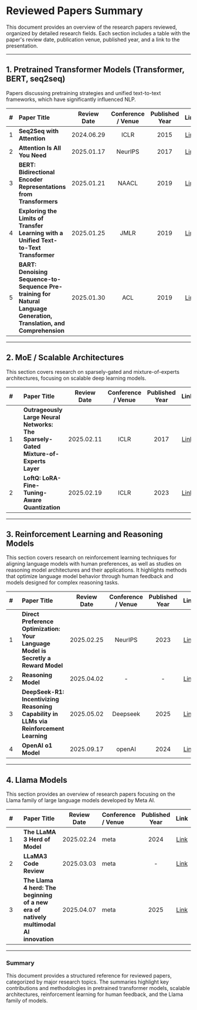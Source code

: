 # Reviewed Papers Summary

This document provides an overview of the research papers reviewed, organized by detailed research fields. Each section includes a table with the paper's review date, publication venue, published year, and a link to the presentation.

---

## 1. Pretrained Transformer Models (Transformer, BERT, seq2seq)

Papers discussing pretraining strategies and unified text-to-text frameworks, which have significantly influenced NLP.

|  #  | Paper Title                                                                                                           | Review Date | Conference / Venue | Published Year |                                                     Link                                                     |
| :-: | :-------------------------------------------------------------------------------------------------------------------- | :---------: | :----------------: | :------------: | :----------------------------------------------------------------------------------------------------------: |
|  1  | **Seq2Seq with Attention**                                                                                            | 2024.06.29  |        ICLR        |      2015      | [Link](https://docs.google.com/presentation/d/1-iop7-Fl1rHyqmk_oOCYySII1ZMJ_5R5A8Il8RNtypw/edit#slide=id.p)  |
|  2  | **Attention Is All You Need**                                                                                         | 2025.01.17  |      NeurIPS       |      2017      | [Link](https://docs.google.com/presentation/d/1Ot4-j7qjnmUXUFDz4lnPO5yzspzc44KSsF6qlBqaQYQ/edit?usp=sharing) |
|  3  | **BERT: Bidirectional Encoder Representations from Transformers**                                                     | 2025.01.21  |       NAACL        |      2019      | [Link](https://docs.google.com/presentation/d/1jXnY-XUmqbDP-8S07ohzwKElEkweXOiZ9eEZu5x83L8/edit?usp=sharing) |
|  4  | **Exploring the Limits of Transfer Learning with a Unified Text-to-Text Transformer**                                 | 2025.01.25  |        JMLR        |      2019      | [Link](https://docs.google.com/presentation/d/1s9Us2b5gyM_BHapcTuirmDaf6MmvA2Thswg2CS2Jg7o/edit?usp=sharing) |
|  5  | **BART: Denoising Sequence-to-Sequence Pre-training for Natural Language Generation, Translation, and Comprehension** | 2025.01.30  |        ACL         |      2019      | [Link](https://docs.google.com/presentation/d/1G3L3qRQHZFukr5XntiWswpIZBZ15vhU4A8OAL7bvTwY/edit?usp=sharing) |

---

## 2. MoE / Scalable Architectures

This section covers research on sparsely-gated and mixture-of-experts architectures, focusing on scalable deep learning models.

| #    | Paper Title                                                                         | Review Date | Conference / Venue | Published Year |                                                     Link                                                     |
| :--: | :---------------------------------------------------------------------------------- | :---------: | :----------------: | :------------: | :----------------------------------------------------------------------------------------------------------: |
| 1    | **Outrageously Large Neural Networks: The Sparsely-Gated Mixture-of-Experts Layer** | 2025.02.11  |        ICLR        |      2017      | [Link](https://docs.google.com/presentation/d/13UgUTVf9Q6mWVIRAn1f0z6UXIe7-ffRQoYmWyGYHlds/edit?usp=sharing) |
| 2    | **LoftQ: LoRA-Fine-Tuning-Aware Quantization**                                      | 2025.02.19  |        ICLR        |      2023      | [Link](https://docs.google.com/presentation/d/1tZOsxXaG-ZXeiW4eDmvEqxX6DOCKMqCcSTCFYAQPSvA/edit?usp=sharing) |

---

## 3. Reinforcement Learning and Reasoning Models

This section covers research on reinforcement learning techniques for aligning language models with human preferences, as well as studies on reasoning model architectures and their applications. It highlights methods that optimize language model behavior through human feedback and models designed for complex reasoning tasks.

| #   | Paper Title                                                                            | Review Date | Conference / Venue | Published Year |                                                     Link                                                     |
| :-- | :------------------------------------------------------------------------------------- | :---------: | :----------------: | :------------: | :----------------------------------------------------------------------------------------------------------: |
| 1   | **Direct Preference Optimization: Your Language Model is Secretly a Reward Model**     | 2025.02.25  |      NeurIPS       |      2023      | [Link](https://docs.google.com/presentation/d/15VFKz5KmtCisZk_eJR2lElSIlVobWm1Ekmod4z7qpvU/edit?usp=sharing) |
| 2   | **Reasoning Model**                                                                    | 2025.04.02  |         -          |       -        | [Link](https://docs.google.com/presentation/d/1PSgosh9NRIC9NvW3xN1Nu4tsguqS7gn2mQ15THMB7VM/edit?usp=sharing) |
| 3   | **DeepSeek-R1: Incentivizing Reasoning Capability in LLMs via Reinforcement Learning** | 2025.05.02  |      Deepseek      |      2025      | [Link](https://docs.google.com/presentation/d/1YBOlK6ZC5mh0R3JtpGOWMhjKEHsQTyyKRf9SSDyq6CA/edit?usp=sharing) |
| 4   | **OpenAI o1 Model**                                                                    | 2025.09.17  |       openAI       |      2024      | [Link](https://docs.google.com/presentation/d/1d7-MzAGycdje4dm7w1n5hyXvaELM99a71n2voPSwCb8/edit?usp=sharing) |

---

## 4. Llama Models

This section provides an overview of research papers focusing on the Llama family of large language models developed by Meta AI.

| #    | Paper Title                                                                           | Review Date | Conference / Venue | Published Year |                                                     Link                                                     |
| :--: | :------------------------------------------------------------------------------------ | :---------: | :----------------- | :------------: | :----------------------------------------------------------------------------------------------------------: |
| 1    | **The LLaMA 3 Herd of Model**                                                         | 2025.02.24  | meta               |      2024      | [Link](https://docs.google.com/presentation/d/1YpTnPfxIb3cOoVC9htyeNhi6Y9-aefe_FSrMrlUrfsc/edit#slide=id.p)  |
| 2    | **LLaMA3 Code Review**                                                                | 2025.03.03  | meta               |       -        | [Link](https://docs.google.com/presentation/d/1F4bDtjeLYN2xcN9_hJ8kNy8Iq49W2uRAZGK_CGg92qI/edit?usp=sharing) |
| 3    | **The Llama 4 herd: The beginning of a new era of natively multimodal AI innovation** | 2025.04.07  | meta               |      2025      | [Link](https://docs.google.com/presentation/d/1srpgm5Pwr8S03_gAXkLQTAApeXWttSD_MEOlUfXun78/edit?usp=sharing) |

---

### Summary

This document provides a structured reference for reviewed papers, categorized by major research topics. The summaries highlight key contributions and methodologies in pretrained transformer models, scalable architectures, reinforcement learning for human feedback, and the Llama family of models.
